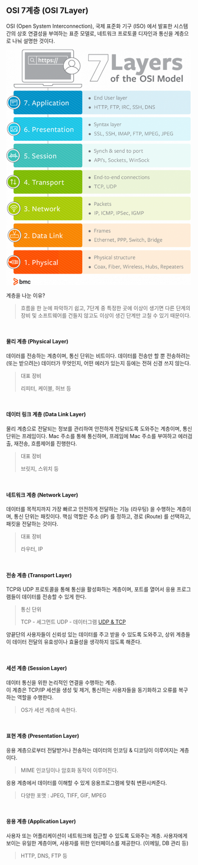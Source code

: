 ## OSI 7계층 (OSI 7Layer)
OSI (Open System Interconnection), 국제 표준화 기구 (ISO) 에서 발표한 시스템 간의 상호 연결성을 부여하는 표준 모델로, 네트워크 프로토콜 디자인과 통신을 계층으로 나눠 설명한 것이다.

<img src="../img/osi7layer.png" width="500">

계층을 나눈 이유?
> 흐름을 한 눈에 파악하기 쉽고, 7단계 중 특정한 곳에 이상이 생기면 다른 단계의 장비 및 소프트웨어를 건들지 않고도 이상이 생긴 단계만 고칠 수 있기 때문이다.

<br />

#### 물리 계층 (Physical Layer)
데이러를 전송하는 계층이며, 통신 단위는 비트이다.
데이터를 전송만 할 뿐 전송하려는 (또는 받으려는) 데이터가 무엇인지, 어떤 에러가 있는지 등에는 전혀 신경 쓰지 않는다. 
> 대표 장비
>
> 리피터, 케이블, 허브 등

<br />

#### 데이터 링크 계층 (Data Link Layer)
물리 계층으로 전달되는 정보를 관리하여 안전하게 전달되도록 도와주는 계층이며, 통신 단위는 프레임이다.
Mac 주소를 통해 통신하며, 프레임에 Mac 주소를 부여하고 에러검출, 재전송, 흐름제어를 진행한다.
> 대표 장비
>
> 브릿지, 스위치 등

<br />

#### 네트워크 계층 (Network Layer)
데이터를 목적지까지 가장 빠르고 안전하게 전달하는 기능 (라우팅) 을 수행하는 계층이며, 통신 단위는 패킷이다.
핵심 역할은 주소 (IP) 를 정하고, 경로 (Route) 를 선택하고, 패킷을 전달하는 것이다.
> 대표 장비
>
> 라우터, IP
<br />

#### 전송 계층 (Transport Layer)
TCP와 UDP 프로토콜을 통해 통신을 활성화하는 계층이며, 포트를 열어서 응용 프로그램들이 데이터를 전송할 수 있게 한다.
> 통신 단위
>
> TCP - 세그먼트
> UDP - 데이터그램
> [UDP & TCP](UDP&TCP.md)

양끝단의 사용자들이 신뢰성 있는 데이터를 주고 받을 수 있도록 도와주고, 상위 계층들이 데이터 전달의 유효성이나 효율성을 생각하지 않도록 해준다. 

<br />

#### 세션 계층 (Session Layer)
데이터 통신을 위한 논리적인 연결을 수행하는 계층.  
이 계층은 TCP/IP 세션을 생성 및 제거, 통신하는 사용자들을 동기화하고 오류를 복구하는 역할을 수행한다.

> OS가 세션 계층에 속한다.

<br />

#### 표현 계층 (Presentation Layer)
응용 계층으로부터 전달받거나 전송하는 데이터의 인코딩 & 디코딩이 이루어지는 계층이다.
> MIME 인코딩이나 암호화 동작이 이루어진다.

응용 계층에서 데이터를 이해할 수 있게 응용프로그램에 맞춰 변환시켜준다.
> 다양한 포맷 : JPEG, TIFF, GIF, MPEG

<br />

#### 응용 계층 (Application Layer)
사용자 또는 어플리케이션이 네트워크에 접근할 수 있도록 도와주는 계층.
사용자에게 보이는 유일한 계층이며, 사용자를 위한 인터페이스를 제공한다. (이메일, DB 관리 등)
> HTTP, DNS, FTP 등
